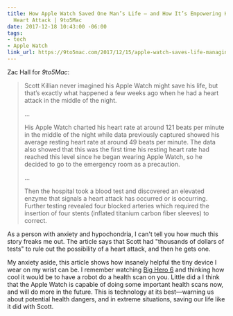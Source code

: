 ```yaml
---
title: How Apple Watch Saved One Man’s Life — and How It’s Empowering Him After His
  Heart Attack | 9to5Mac
date: 2017-12-18 10:43:00 -06:00
tags:
- tech
- Apple Watch
link_url: https://9to5mac.com/2017/12/15/apple-watch-saves-life-managing-heart-attack/
---
```


Zac Hall for *9to5Mac*:

> Scott Killian never imagined his Apple Watch might save his life, but that’s exactly what happened a few weeks ago when he had a heart attack in the middle of the night.
>
> …
> 
> His Apple Watch charted his heart rate at around 121 beats per minute in the middle of the night while data previously captured showed his average resting heart rate at around 49 beats per minute. The data also showed that this was the first time his resting heart rate had reached this level since he began wearing Apple Watch, so he decided to go to the emergency room as a precaution.
>
>…
>
> Then the hospital took a blood test and discovered an elevated enzyme that signals a heart attack has occurred or is occurring. Further testing revealed four blocked arteries which required the insertion of four stents (inflated titanium carbon fiber sleeves) to correct.

As a person with anxiety and hypochondria, I can't tell you how much this story freaks me out. The article says that Scott had "thousands of dollars of tests" to rule out the possibility of a heart attack, and then he gets one. 

My anxiety aside, this article shows how insanely helpful the tiny device I wear on my wrist can be. I remember watching [Big Hero 6](http://www.imdb.com/title/tt2245084/) and thinking how cool it would be to have a robot do a health scan on you. Little did a I think that the Apple Watch is capable of doing some important health scans now, and will do more in the future. This is technology at its best—warning us about potential health dangers, and in extreme situations, saving our life like it did with Scott.
